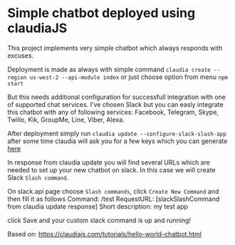 # Simple chatbot deployed using claudiaJS

This project implements very simple chatbot which always responds with excuses.

Deployment is made as always with simple command `claudia create --region us-west-2 --api-module index` or just choose option from menu `npm start`

But this needs additional configuration for successfull integration with one of supported chat services.
I've chosen Slack but you can easly integrate this chatbot with any of following services: Facebook, Telegram, Skype, Twilio, Kik, GroupMe, Line, Viber, Alexa.

After deployment simply run `claudia update --configure-slack-slash-app` after some time claudia will ask you for a few keys which you can generate [here](https://api.slack.com/apps?new_app=1)

In response from claudia update you will find several URLs which are needed to set up your new chatbot on slack. In this case we will create Slack `Slash command`.

On slack.api page choose `Slash commands`, click `Create New Command` and then fill it as follows
Command: /test
RequestURL: [slackSlashCommand from claudia update response]
Short description: my test app

click Save and your custom slack command is up and running!

Based on: https://claudiajs.com/tutorials/hello-world-chatbot.html